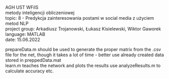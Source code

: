 AGH UST WFiIS  
metody inteligencji obliczeniowej  
topic: 8 - Predykcja zainteresowania postami w social media z użyciem metod NLP  
project group: Arkadiusz Trojanowski, Łukasz Kisielewski, Wiktor Gaworek  
language: MATLAB  
date: 15.06.2022  

prepareData.m should be used to generate the proper matrix from the .csv file for the net, though it takes a lot of time - better use already created data stored in preppedData.mat  
learn.m teaches the network and plots the results
use analyzeResults.m to calculate accuracy etc.
